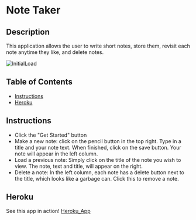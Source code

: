 # Note Taker

## Description
This application allows the user to write short notes, store them, revisit each note anytime they like, and delete notes.

![InitialLoad](assets/Pictures/InitialLoad.png)

## Table of Contents
* [Instructions](#instructions)
* [Heroku](#heroku)
## Instructions
* Click the "Get Started" button
* Make a new note: click on the pencil button in the top right. Type in a title and your note text. When finished, click on the save button. Your note will appear in the left column.
* Load a previous note: Simply click on the title of the note you wish to view. The note, text and title, will appear on the right.
* Delete a note: In the left column, each note has a delete button next to the title, which looks like a garbage can. Click this to remove a note.

## Heroku
See this app in action!
[Heroku_App](https://still-chamber-70671.herokuapp.com/)
